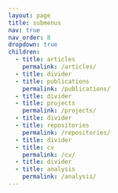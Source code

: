 ```yaml
---
layout: page
title: submenus
nav: true
nav_order: 8
dropdown: true
children:
  - title: articles
    permalink: /articles/
  - title: divider
  - title: publications
    permalink: /publications/
  - title: divider
  - title: projects
    permalink: /projects/
  - title: divider
  - title: repositories
    permalink: /repositories/
  - title: divider
  - title: cv
    permalink: /cv/
  - title: divider
  - title: analysis
    permalink: /analysis/
---
```

